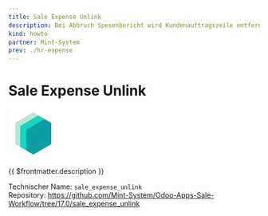 ```yaml
---
title: Sale Expense Unlink
description: Bei Abbruch Spesenbericht wird Kundenauftragszeile entfernt.
kind: howto
partner: Mint-System
prev: ./hr-expense
---
```

# Sale Expense Unlink
![icon_oms_box](attachments/icons_odoo_mint_system.png)

{{ $frontmatter.description }}

Technischer Name: `sale_expense_unlink`\
Repository: <https://github.com/Mint-System/Odoo-Apps-Sale-Workflow/tree/17.0/sale_expense_unlink>
